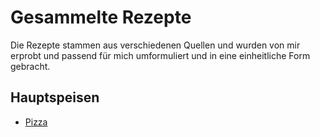 # Gesammelte Rezepte

Die Rezepte stammen aus verschiedenen Quellen und wurden von mir erprobt und passend für mich umformuliert und in eine einheitliche Form gebracht.

## Hauptspeisen

- [Pizza](Pizza.md)
